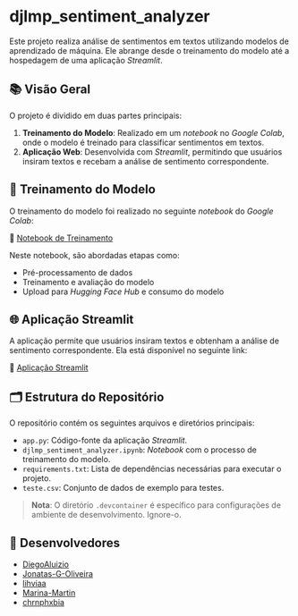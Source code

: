 ﻿# djlmp_sentiment_analyzer

Este projeto realiza análise de sentimentos em textos utilizando modelos de aprendizado de máquina. Ele abrange desde o treinamento do modelo até a hospedagem de uma aplicação *Streamlit*.

## 📚 Visão Geral

O projeto é dividido em duas partes principais:

1. **Treinamento do Modelo**: Realizado em um *notebook* no *Google Colab*, onde o modelo é treinado para classificar sentimentos em textos.
2. **Aplicação Web**: Desenvolvida com *Streamlit*, permitindo que usuários insiram textos e recebam a análise de sentimento correspondente.

## 🧪 Treinamento do Modelo

O treinamento do modelo foi realizado no seguinte *notebook* do *Google Colab*:

🔗 [Notebook de Treinamento](https://colab.research.google.com/drive/1V4QV0cRvzC_kD7VP3-IERHT2zWapuPcL#scrollTo=3WHgFkjcXKW0)

Neste notebook, são abordadas etapas como:

- Pré-processamento de dados
- Treinamento e avaliação do modelo
- Upload para *Hugging Face Hub* e consumo do modelo

## 🌐 Aplicação Streamlit

A aplicação permite que usuários insiram textos e obtenham a análise de sentimento correspondente. Ela está disponível no seguinte link:

🔗 [Aplicação Streamlit](https://djlmpsentimentanalyzer.streamlit.app/)

## 🗂️ Estrutura do Repositório

O repositório contém os seguintes arquivos e diretórios principais:

- `app.py`: Código-fonte da aplicação *Streamlit*.
- `djlmp_sentiment_analyzer.ipynb`: *Notebook* com o processo de treinamento do modelo.
- `requirements.txt`: Lista de dependências necessárias para executar o projeto.
- `teste.csv`: Conjunto de dados de exemplo para testes.

> **Nota**: O diretório `.devcontainer` é específico para configurações de ambiente de desenvolvimento. Ignore-o.

## 💜 Desenvolvedores
- [DiegoAluizio](https://github.com/DiegoAluizio)
- [Jonatas-G-Oliveira](https://github.com/Jonatas-G-Oliveira)
- [lihviaa](https://github.com/lihviaa)
- [Marina-Martin](https://github.com/Marina-Martin)
- [chrnphxbia](https://github.com/chrnphxbia)
